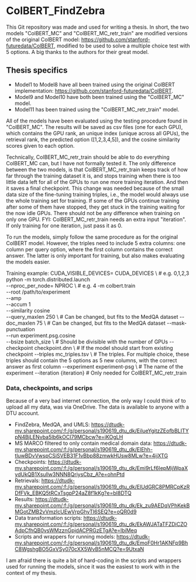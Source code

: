 # ColBERT_FindZebra
 
This Git repository was made and used for writing a thesis. In short, the two models "ColBERT_MC" and "ColBERT_MC_retr_train" are modified versions of the original ColBERT model: https://github.com/stanford-futuredata/ColBERT, modified to be used to solve a multiple choice test with 5 options. A big thanks to the authors for their great model.

## Thesis specifics

- Model1 to Model8 have all been trained using the original ColBERT implementation: https://github.com/stanford-futuredata/ColBERT.
- Model9 and Model10 have both been trained using the "ColBERT_MC" model.
- Model11 has been trained using the "ColBERT_MC_retr_train" model.

All of the models have been evaluated using the testing procedure found in "ColBERT_MC". The results will be saved as csv files (one for each GPU), which contains the GPU rank, an unique index (unique across all GPUs), the retrieval rank, the predicted option ([1,2,3,4,5]), and the cosine similarity scores given to each option.

Technically, ColBERT_MC_retr_train should be able to do everything ColBERT_MC can, but I have not formally tested it. The only difference between the two models, is that ColBERT_MC_retr_train keeps track of how far through the training dataset it is, and stops training when there is too little data left for all of the GPUs to run one more training iteration. And then it saves a final checkpoint. This change was needed because of the small data size of the fine-tuning training triples, i.e., the model would always use the whole training set for training. If some of the GPUs continue training after some of them have stopped, they get stuck in the training waiting for the now idle GPUs. There should not be any difference when training on only one GPU. FYI: ColBERT_MC_retr_train needs an extra input "iteration". If only training for one iteration, just pass it as 0.

To run the models, simply follow the same procedure as for the original ColBERT model. However, the triples need to include 5 extra columns: one column per query option, where the first column contains the correct answer. The latter is only important for training, but also makes evaluating the models easier.

Training example:
CUDA_VISIBLE_DEVICES= CUDA_DEVICES \   # e.g. 0,1,2,3
python -m torch.distributed.launch \
--nproc_per_node= NPROC \              # e.g. 4
-m colbert.train \
--root /path/to/experiment \
--amp \
--accum 1 \
--similarity cosine \
--query_maxlen 250 \                   # Can be changed, but fits to the MedQA dataset
--doc_maxlen 75 \                      # Can be changed, but fits to the MedQA dataset
--mask-punctuation \
--run experiment.psg.cosine \
--bsize batch_size \                   # Should be divisible with the number of GPUs
--checkpoint checkpoint.dnn \          # If the model should start from existing checkpoint
--triples mc_triples.tsv \             # The triples. For multiple choice, these triples should contain the 5 options as 5 new columns, with the correct answer as first column
--experiment experiment-psg \          # The name of the experiment
--iteration {iteration}                # Only needed for ColBERT_MC_retr_train

### Data, checkpoints, and scrips

Because of a very bad internet connection, the only way I could think of to upload all my data, was via OneDrive. The data is available to anyone with a DTU account.

- FindZebra, MedQA, and UMLS: https://dtudk-my.sharepoint.com/:f:/g/personal/s190619_dtu_dk/EilueYgitzZEofbBLITYpN4BjLENvba5Ib6kOCI79MCbcw?e=jKOgLH
- MS MARCO filtered to only contain medical domain data: https://dtudk-my.sharepoint.com/:f:/g/personal/s190619_dtu_dk/ElEhh-tluwBDvVwspCSiSVEB31F1vBbp88zmwkHUsw8MLw?e=4ijXTG
- Checkpoints: https://dtudk-my.sharepoint.com/:f:/g/personal/s190619_dtu_dk/Emi9rLf6IepMijWpaXydUkQB1Xsullw3NNN8QriysCbz_A?e=ohnPtd
- Retrievals: https://dtudk-my.sharepoint.com/:f:/g/personal/s190619_dtu_dk/ElUdGRC8PMRCpKzRDfFVk_EBKQ5tRCxTsgpP24aZ8f1kKg?e=bI8DTQ
- Results: https://dtudk-my.sharepoint.com/:f:/g/personal/s190619_dtu_dk/Ek_zu9AEDqVPhKekBMGotZMB2vVmzIcUEwVrpGhyTI6SEQ?e=oQR0d9
- Data transformation scripts: https://dtudk-my.sharepoint.com/:f:/g/personal/s190619_dtu_dk/EkAWJATaTFZDiCZOAdpCfhQB0vsWMzznGpjdACPRGzETgA?e=lbiMeq
- Scripts and wrappers for running models: https://dtudk-my.sharepoint.com/:f:/g/personal/s190619_dtu_dk/EmoF0Hr1AKNFp9BhC8WgshgBO5GxVSy070cXX5WvB5nMCQ?e=9UtxaN

I am afraid there is quite a bit of hard-coding in the scripts and wrappers used for running the models, since it was the easiest to work with in the context of my thesis.


